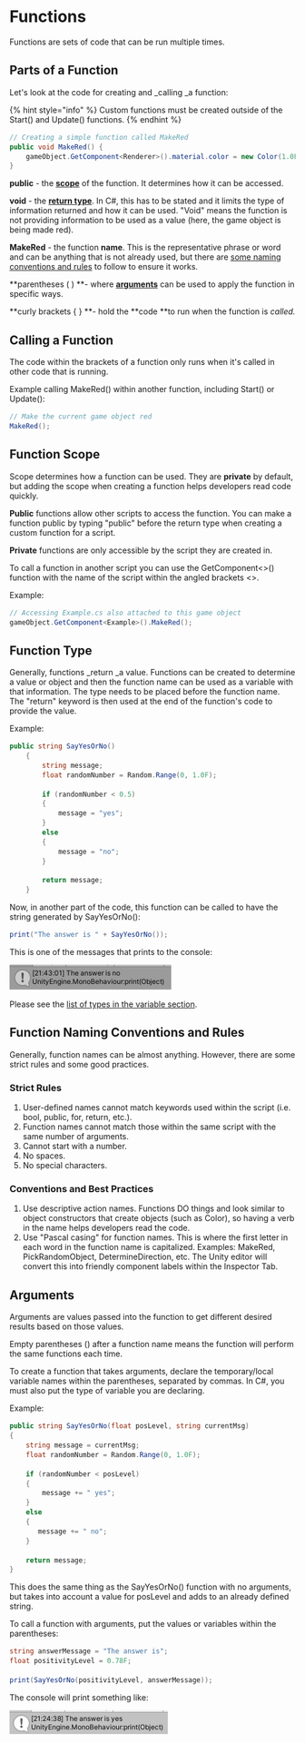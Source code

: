 # Functions

Functions are sets of code that can be run multiple times.

## **Parts of a Function**

Let's look at the code for creating and _calling _a function:

{% hint style="info" %}
Custom functions must be created outside of the Start() and Update() functions.
{% endhint %}

```csharp
// Creating a simple function called MakeRed
public void MakeRed() {
    gameObject.GetComponent<Renderer>().material.color = new Color(1.0F, 0, 0, 1.0F);
}
```

**public** - the [**scope**](functions.md#function-scope) of the function. It determines how it can be accessed.

**void** - the [**return type**](functions.md#function-type). In C#, this has to be stated and it limits the type of information returned and how it can be used. "Void" means the function is not providing information to be used as a value (here, the game object is being made red).

**MakeRed** - the function **name**. This is the representative phrase or word and can be anything that is not already used, but there are [some naming conventions and rules](functions.md#function-naming-conventions-and-rules) to follow to ensure it works.

**parentheses ( ) **- where [**arguments**](functions.md#arguments) can be used to apply the function in specific ways.

**curly brackets { } **- hold the **code **to run when the function is _called._

## Calling a Function

The code within the brackets of a function only runs when it's called in other code that is running.

Example calling MakeRed() within another function, including Start() or Update():

```csharp
// Make the current game object red
MakeRed();
```

## Function Scope

Scope determines how a function can be used. They are **private** by default, but adding the scope when creating a function helps developers read code quickly.

**Public** functions allow other scripts to access the function. You can make a function public by typing "public" before the return type when creating a custom function for a script.

**Private** functions are only accessible by the script they are created in.

To call a function in another script you can use the GetComponent<>() function with the name of the script within the angled brackets <>.

Example:

```csharp
// Accessing Example.cs also attached to this game object
gameObject.GetComponent<Example>().MakeRed();
```

## Function Type

Generally, functions _return _a value. Functions can be created to determine a value or object and then the function name can be used as a variable with that information. The type needs to be placed before the function name. The "return" keyword is then used at the end of the function's code to provide the value.

Example:

```csharp
public string SayYesOrNo()
    {
        string message;
        float randomNumber = Random.Range(0, 1.0F);

        if (randomNumber < 0.5)
        {
            message = "yes";
        }
        else
        {
            message = "no";
        }

        return message;
    }
```

Now, in another part of the code, this function can be called to have the string generated by SayYesOrNo():

```csharp
print("The answer is " + SayYesOrNo());
```

This is one of the messages that prints to the console:

![](<../.gitbook/assets/image (152).png>)

Please see the [list of types in the variable section](variables.md#variable-types).

## Function Naming Conventions and Rules

Generally, function names can be almost anything. However, there are some strict rules and some good practices.

### **Strict Rules**

1. User-defined names cannot match keywords used within the script (i.e. bool, public, for, return, etc.).
2. Function names cannot match those within the same script with the same number of arguments.
3. Cannot start with a number.
4. No spaces.
5. No special characters.

### **Conventions and Best Practices** 

1. Use descriptive action names. Functions DO things and look similar to object constructors that create objects (such as Color), so having a verb in the name helps developers read the code.
2. Use "Pascal casing" for function names. This is where the first letter in each word in the function name is capitalized. Examples: MakeRed, PickRandomObject, DetermineDirection, etc. The Unity editor will convert this into friendly component labels within the Inspector Tab.

## Arguments

Arguments are values passed into the function to get different desired results based on those values.

Empty parentheses () after a function name means the function will perform the same functions each time.

To create a function that takes arguments, declare the temporary/local variable names within the parentheses, separated by commas. In C#, you must also put the type of variable you are declaring.

Example:

```csharp
public string SayYesOrNo(float posLevel, string currentMsg)
{
    string message = currentMsg;
    float randomNumber = Random.Range(0, 1.0F);

    if (randomNumber < posLevel)
    {
        message += " yes";
    }
    else
    {
       message += " no";
    }

    return message;
}
```

This does the same thing as the SayYesOrNo() function with no arguments, but takes into account a value for posLevel and adds to an already defined string.

To call a function with arguments, put the values or variables within the parentheses:

```csharp
string answerMessage = "The answer is";
float positivityLevel = 0.78F;

print(SayYesOrNo(positivityLevel, answerMessage));
```

The console will print something like:

![](<../.gitbook/assets/image (151).png>)

